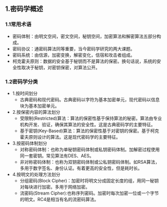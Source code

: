 ## 1.密码学概述
### 1.1常用术语
* 密码体制：由明文空间，密文空间，秘钥空间，加密算法和解密算法五部分构成。
* 密码协议：通密码算法同等重要，当今密码学研究的两大课题。
* 密码系统：由信源，加密变换，解密变化，信宿和攻击者组成。
* 柯克霍夫原则：数据的安全基于秘钥而不是算法的保密。换句话说，系统的安全性取决于秘钥，对密钥保密，对算法公开。
### 1.2密码学分类
* 1.按时间划分
	* 古典密码和现代密码。古典密码以字符为基本加密单元，现代密码以信息块为基本加密单元。
* 2.按保密内容的算法划分
	* 受限制(Restricted)算法：算法的保密性基于保持算法的秘密。算法由专业机构开发、验证，确保其算法的安全性。这是古典密码学的主要特征。
	* 基于密钥(Key-Based)算法：算法的保密性基于对密钥的保密。基于柯克霍夫原则设计的算法。这是现代密码学的主要特征。
* 3.按密码体制划分
	* 对称密码体制：也称为单秘钥密码体制或私钥密码体制。加解密过程使用同一套密钥。常见算法有DES、AES。
	* 非对称密码体制：也称为双钥密码体制或公私钥密码体制。如RSA算法，多用于数字签名、身份认证。有着更高的安全性，但是耗时长。
* 4.按明文的处理方法划分
	* 分组密码(Block Cipher)：加密时将明文分成固定长度的组，用同一秘钥对每块进行加密。多用于网络加密。
	* 流密码(Stream Cipher):也称序列密码。加密时每次加密一位或一个字节的明文。RC4是相当有名的流密码算法。